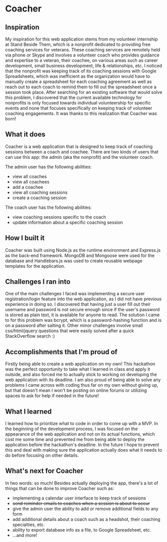 
# Coacher


## Inspiration

My inspiration for this web application stems from my volunteer internship at Stand Beside Them, which is a nonprofit dedicated to providing free coaching services for veterans. These coaching services are remotely held via phone or Skype and involves a volunteer coach who provides guidance and expertise to a veteran, their coachee, on various areas such as career development, small business development, life & relationships, etc.
 I noticed that the nonprofit was keeping track of its coaching sessions with Google Spreadsheets, which was inefficient as the organization would have to manually create a spreadsheet for each coaching agreement as well as reach out to each coach to remind them to fill out the spreadsheet once a session took place. After searching for an existing software that would solve this problem, I discovered that the current available technology for nonprofits is only focused towards individual volunteership for specific events and none that focuses specifically on keeping track of volunteer coaching engagements. It was thanks to this realization that Coacher was born!

## What it does

Coacher is a web application that is designed to keep track of coaching sessions between a coach and coachee. There are two kinds of users that can use this app: the admin (aka the nonprofit) and the volunteer coach. 

The admin user has the following abilities: 
* view all coaches 
* view all coachees 
* add a coachee 
* view all coaching sessions 
* create a coaching session 

The coach user has the following abilities: 
* view coaching sessions specific to the coach 
* update information about a specific coaching session

## How I built it

Coacher was built using Node.js as the runtime environment and Express.js as the back-end framework. MongoDB and Mongoose were used for the database and Handlebars.js was used to create reusable webpage templates for the application.

## Challenges I ran into

One of the main challenges I faced was implementing a secure user registration/login feature into the web application, as I did not have previous experience in doing so. I discovered that having just a user fill out their username and password is not secure enough since if the user's password is stored as plain text, it is available for anyone to read. The solution I came to for this problem was bcrypt, which is a password-hashing function and is on a password after salting it. Other minor challenges involve small css/html/jquery questions that were easily solved after a quick StackOverflow search :)

## Accomplishments that I'm proud of

Firstly being able to create a web application on my own! This hackathon was the perfect opportunity to take what I learned in class and apply it outside, and also forced me to actually stick to working on developing the web application with its deadline. I am also proud of being able to solve any problems I came across with coding thus far on my own without giving up, but that doesn't mean I won't be posting on online forums or utilizing spaces to ask for help if needed in the future!

## What I learned

I learned how to prioritize what to code in order to come up with a MVP. In the beginning of the development process, I was focused on the appearance of the web application and not on its actual functions, which cost me some time and prevented me from being able to deploy the application before the hackathon's deadline. In the future I hope to prevent this and deal with making sure the application actually does what it needs to do before focusing on other details.

## What's next for Coacher

In two words: so much! Besides actually deploying the app, there's a lot of things that can be done to improve Coacher such as: 
* implementing a calendar user interface to keep track of sessions 
* ~~send reminder emails to coaches when a session is about to occur~~ 
* give the admin user the ability to add or remove additional fields to any form 
* add additional details about a coach such as a headshot, their coaching specialties, etc. 
* ability to export database info as a file, to Google Spreadsheet, etc.
* ...and more!